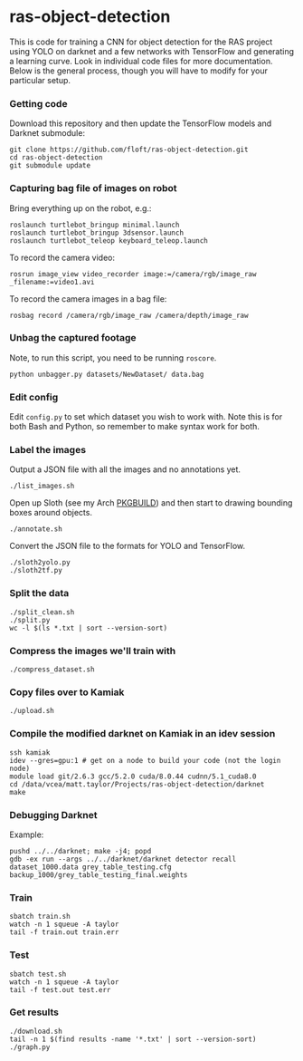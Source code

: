 ras-object-detection
====================
This is code for training a CNN for object detection for the RAS project using YOLO on darknet and a few networks with TensorFlow and generating a learning curve. Look in individual code files for more documentation. Below is the general process, though you will have to modify for your particular setup.

### Getting code
Download this repository and then update the TensorFlow models and Darknet submodule:

    git clone https://github.com/floft/ras-object-detection.git
    cd ras-object-detection
    git submodule update

### Capturing bag file of images on robot
Bring everything up on the robot, e.g.:

    roslaunch turtlebot_bringup minimal.launch
    roslaunch turtlebot_bringup 3dsensor.launch
    roslaunch turtlebot_teleop keyboard_teleop.launch

To record the camera video:

    rosrun image_view video_recorder image:=/camera/rgb/image_raw _filename:=video1.avi

To record the camera images in a bag file:

    rosbag record /camera/rgb/image_raw /camera/depth/image_raw

### Unbag the captured footage
Note, to run this script, you need to be running `roscore`.

    python unbagger.py datasets/NewDataset/ data.bag

### Edit config

Edit `config.py` to set which dataset you wish to work with. Note this is for both Bash and Python, so remember to make syntax work for both.

### Label the images
Output a JSON file with all the images and no annotations yet.

    ./list_images.sh

Open up Sloth (see my Arch [PKGBUILD](https://github.com/floft/PKGBUILDs/tree/master/python-sloth)) and then start to drawing bounding boxes around objects.

    ./annotate.sh

Convert the JSON file to the formats for YOLO and TensorFlow.

    ./sloth2yolo.py
    ./sloth2tf.py

### Split the data

    ./split_clean.sh
    ./split.py
    wc -l $(ls *.txt | sort --version-sort)

### Compress the images we'll train with

    ./compress_dataset.sh

### Copy files over to Kamiak

    ./upload.sh

### Compile the modified darknet on Kamiak in an idev session

    ssh kamiak
    idev --gres=gpu:1 # get on a node to build your code (not the login node)
    module load git/2.6.3 gcc/5.2.0 cuda/8.0.44 cudnn/5.1_cuda8.0
    cd /data/vcea/matt.taylor/Projects/ras-object-detection/darknet
    make

### Debugging Darknet
Example:

    pushd ../../darknet; make -j4; popd
    gdb -ex run --args ../../darknet/darknet detector recall dataset_1000.data grey_table_testing.cfg backup_1000/grey_table_testing_final.weights

### Train

    sbatch train.sh
    watch -n 1 squeue -A taylor
    tail -f train.out train.err

### Test

    sbatch test.sh
    watch -n 1 squeue -A taylor
    tail -f test.out test.err

### Get results

    ./download.sh
    tail -n 1 $(find results -name '*.txt' | sort --version-sort)
    ./graph.py
